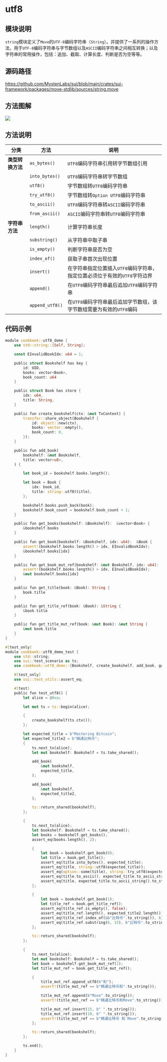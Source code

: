 # utf8

## 模块说明

`string`模块定义了`Move`的`UTF-8`编码字符串（`String`）。并提供了一系列的操作方法，用于`UTF-8`编码字符串与字节数组以及`ASCII`编码字符串之间相互转换；以及字符串的常用操作，包括：追加、截取、计算长度、判断是否为空等等。

## 源码路径

https://github.com/MystenLabs/sui/blob/main/crates/sui-framework/packages/move-stdlib/sources/string.move

## 方法图解

![](./images/utf8.svg)

## 方法说明

| 分类             | 方法                         | 说明                          |
| ---------------- | -------------------| ----------------------------- |
| **类型转换方法**   | `as_bytes()`       | `UTF8`编码字符串引用转字节数组引用 |
|                  | `into_bytes()`     | `UTF8`编码字符串转字节数组      |
|                  | `utf8()`           | 字节数组转`UTF8`编码字符串      |
|                  | `try_utf8()`       | 字节数组转`Option UTF8`编码字符串 |
|                  | `to_ascii()`       | `UTF8`编码字符串转`ASCII`编码字符串 |
|                  | `from_ascii()`     | `ASCII`编码字符串转`UTF8`编码字符串 |
| **字符串方法**     | `length()`         | 计算字符串长度                |
|                  | `substring()`      | 从字符串中取子串              |
|                  | `is_empty()`       | 判断字符串是否为空            |
|                  | `index_of()`       | 获取子串首次出现位置          |
|                  | `insert()`         | 在字符串指定位置插入`UTF8`编码字符串，指定位置必须位于有效的`UTF8`字符边界 |
|                  | `append()`         | 在`UTF8`编码字符串最后追加`UTF8`编码字符串 |
|                  | `append_utf8()`    | 在`UTF8`编码字符串最后追加字节数组，该字节数组需要为有效的`UTF8`编码 |

## 代码示例

```rust
module cookbook::utf8_demo {
    use std::string::{Self, String};

    const EInvalidBookIdx: u64 = 1;

    public struct Bookshelf has key {
		id: UID,
		books: vector<Book>,
        book_count: u64
	}

    public struct Book has store {
		idx: u64,
		title: String, 
	}

    public fun create_bookshelf(ctx: &mut TxContext) {
        transfer::share_object(Bookshelf {
            id: object::new(ctx),
            books: vector::empty(),
            book_count: 0,
        });
	}

    public fun add_book(
        bookshelf: &mut Bookshelf,
        title: vector<u8>,
    ) {

        let book_id = bookshelf.books.length();

        let book = Book {
            idx: book_id,
            title: string::utf8(title),
        };

        bookshelf.books.push_back(book);
        bookshelf.book_count = bookshelf.book_count + 1;
    }

    public fun get_books(bookshelf: &Bookshelf):  &vector<Book> {
        &bookshelf.books
    }

    public fun get_book(bookshelf: &Bookshelf, idx: u64):  &Book {
        assert!(bookshelf.books.length() > idx, EInvalidBookIdx);
        &bookshelf.books[idx]
    }

    public fun get_book_mut_ref(bookshelf: &mut Bookshelf, idx: u64):  &mut Book {
        assert!(bookshelf.books.length() > idx, EInvalidBookIdx);
        &mut bookshelf.books[idx]
    }

    public fun get_title(book: &Book): String {
        book.title
    }

    public fun get_title_ref(book: &Book): &String {
        &book.title
    }

    public fun get_title_mut_ref(book: &mut Book): &mut String {
        &mut book.title
    }
}

#[test_only]
module cookbook::utf8_demo_test {
    use std::string;
    use sui::test_scenario as ts;
    use cookbook::utf8_demo::{Bookshelf, create_bookshelf, add_book, get_books};

    #[test_only]
    use sui::test_utils::assert_eq;

    #[test]
    public fun test_utf8() {
        let alice = @0xa;    

        let mut ts = ts::begin(alice);

        {
            create_bookshelf(ts.ctx());
        };

        let expected_title = b"Mastering Bitcoin";
        let expected_title2 = b"精通比特币";
        {
            ts.next_tx(alice);
            let mut bookshelf: Bookshelf = ts.take_shared();

            add_book(
                &mut bookshelf, 
                expected_title, 
            );

            add_book(
                &mut bookshelf, 
                expected_title2, 
            );

            ts::return_shared(bookshelf);
        };

        {
            ts.next_tx(alice);
            let bookshelf: Bookshelf = ts.take_shared();
            let books = bookshelf.get_books();
            assert_eq(books.length(), 2);

            {
                let book = bookshelf.get_book(0);
                let title = book.get_title();
                assert_eq(title.into_bytes(), expected_title);
                assert_eq(title, string::utf8(expected_title));
                assert_eq(option::some(title), string::try_utf8(expected_title));
                assert_eq(title.to_ascii(), expected_title.to_ascii_string());
                assert_eq(title, expected_title.to_ascii_string().to_string());
            };

            {
                let book = bookshelf.get_book(1);
                let title_ref = book.get_title_ref();
                assert_eq(title_ref.is_empty(), false);
                assert_eq(title_ref.length(), expected_title2.length());
                assert_eq(title_ref.index_of(&b"比特币".to_string()), 6);
                assert_eq(title_ref.substring(6, 15), b"比特币".to_string());
            };

            ts::return_shared(bookshelf);
        };

        {
            ts.next_tx(alice);
            let mut bookshelf: Bookshelf = ts.take_shared();
            let book = bookshelf.get_book_mut_ref(1);
            let title_mut_ref = book.get_title_mut_ref();

            {
                title_mut_ref.append_utf8(b"和");
                assert!(title_mut_ref == b"精通比特币和".to_string());

                title_mut_ref.append(b"Move".to_string());
                assert!(title_mut_ref == b"精通比特币和Move".to_string());

                title_mut_ref.insert(15, b" ".to_string());
                title_mut_ref.insert(19, b" ".to_string());
                assert!(title_mut_ref == b"精通比特币 和 Move".to_string());
            };

            ts::return_shared(bookshelf);
        };

        ts.end();
    }
}
```

